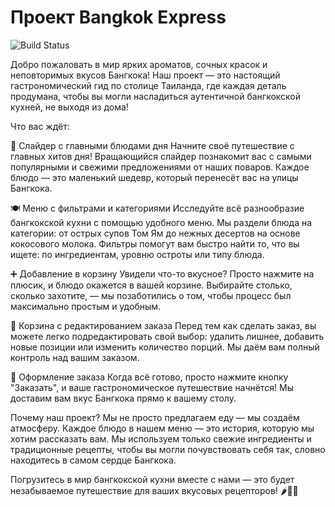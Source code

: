 # Проект Bangkok Express

![Build Status](https://github.com/Alexandralexv/FoodProject/actions/workflows/ci.yml/badge.svg)

Добро пожаловать в мир ярких ароматов, сочных красок и неповторимых вкусов Бангкока! Наш проект — это настоящий гастрономический гид по столице Таиланда, где каждая деталь продумана, чтобы вы могли насладиться аутентичной бангкокской кухней, не выходя из дома!

Что вас ждёт:

🍜 Слайдер с главными блюдами дня
Начните своё путешествие с главных хитов дня! Вращающийся слайдер познакомит вас с самыми популярными и свежими предложениями от наших поваров. Каждое блюдо — это маленький шедевр, который перенесёт вас на улицы Бангкока.

🍽️ Меню с фильтрами и категориями
Исследуйте всё разнообразие бангкокской кухни с помощью удобного меню. Мы раздели блюда на категории: от острых супов Том Ям до нежных десертов на основе кокосового молока. Фильтры помогут вам быстро найти то, что вы ищете: по ингредиентам, уровню остроты или типу блюда.

➕ Добавление в корзину
Увидели что-то вкусное? Просто нажмите на плюсик, и блюдо окажется в вашей корзине. Выбирайте столько, сколько захотите, — мы позаботились о том, чтобы процесс был максимально простым и удобным.

🛒 Корзина с редактированием заказа
Перед тем как сделать заказ, вы можете легко подредактировать свой выбор: удалить лишнее, добавить новые позиции или изменить количество порций. Мы даём вам полный контроль над вашим заказом.

🚀 Оформление заказа
Когда всё готово, просто нажмите кнопку "Заказать", и ваше гастрономическое путешествие начнётся! Мы доставим вам вкус Бангкока прямо к вашему столу.

Почему наш проект?
Мы не просто предлагаем еду — мы создаём атмосферу. Каждое блюдо в нашем меню — это история, которую мы хотим рассказать вам. Мы используем только свежие ингредиенты и традиционные рецепты, чтобы вы могли почувствовать себя так, словно находитесь в самом сердце Бангкока.

Погрузитесь в мир бангкокской кухни вместе с нами — это будет незабываемое путешествие для ваших вкусовых рецепторов! 🌶️🍚🍤
